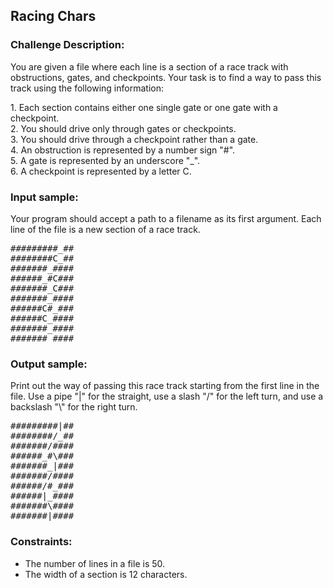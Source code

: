 <h2>Racing Chars</h2>

<h3>Challenge Description:</h3>
<p>
    You are given a file where each line is a section of a race track with obstructions, gates, and checkpoints.
    Your task is to find a way to pass this track using the following information:
</p><p>
        1. Each section contains either one single gate or one gate with a checkpoint.
<br>
        2. You should drive only through gates or checkpoints.
<br>
        3. You should drive through a checkpoint rather than a gate.
<br>
        4. An obstruction is represented by a number sign &quot;#&quot;.
<br>
        5. A gate is represented by an underscore &quot;_&quot;.
<br>
        6. A checkpoint is represented by a letter C.
</p>

<h3>Input sample:</h3>
<p>
    Your program should accept a path to a filename as its first argument.
    Each line of the file is a new section of a race track.
</p>

<pre class="description-input-output">#########_##
########C_##
#######_####
######_#C###
#######_C###
#######_####
######C#_###
######C_####
#######_####
#######_####</pre>

<h3>Output sample:</h3>

<p>
    Print out the way of passing this race track starting from the first line in the file.
    Use a pipe &quot;|&quot; for the straight, use a slash &quot;/&quot; for the left turn, and use a backslash &quot;\&quot;
    for the right turn.
</p>

<pre class="description-input-output">#########|##
########/_##
#######/####
######_#\###
#######_|###
#######/####
######/#_###
######|_####
#######\####
#######|####</pre>

<h3>Constraints:</h3>

<ul>
<li>The number of lines in a file is 50.</li>
<li>The width of a section is 12 characters.</li>
</ul>